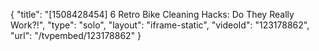 {
    "title": "[1508428454] 6 Retro Bike Cleaning Hacks: Do They Really Work?!",
    "type": "solo",
    "layout": "iframe-static",
    "videoId": "123178862",
    "url": "\/tvpembed\/123178862"
}